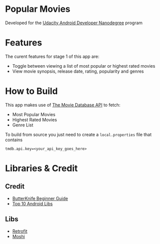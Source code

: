 # Popular Movies
Developed for the [Udacity Android Developer Nanodegree](https://www.udacity.com/android) program

# Features
The curent features for stage 1 of this app are:
* Toggle between viewing a list of most popular or highest rated movies
* View movie synopsis, release date, rating, popularity and genres
    
# How to Build
This app makes use of [The Movie Database API](https://www.themoviedb.org/documentation/api) to fetch:
* Most Popular Movies
* Highest Rated Movies
* Genre List

To build from source you just need to create a `local.properties` file that contains
```properties
tmdb.api.key=<your_api_key_goes_here>
```

# Libraries & Credit
## Credit
* [ButterKnife Beginner Guide](https://medium.com/@pranaypatel/butterknife-a-viewbinding-library-for-android-beginner-guide-fd92caf8e505)
* [Top 10 Android Libs](https://infinum.co/the-capsized-eight/top-10-android-libraries-every-android-developer-should-know-about)
## Libs
* [Retrofit](https://github.com/square/retrofit)
* [Moshi](https://github.com/square/moshi)
